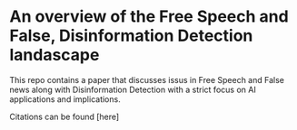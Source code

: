 # An overview of the Free Speech and False, Disinformation Detection landascape

This repo contains a paper that discusses issus in Free Speech and False news along with Disinformation Detection with a strict focus on AI applications and implications.

Citations can be found [here]